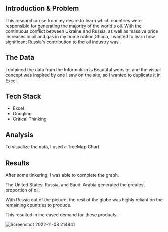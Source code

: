 ## Introduction & Problem

This research arose from my desire to learn which countries were responsible for generating the majority of the world's oil. With the continuous conflict between Ukraine and Russia, as well as massive price increases in oil and gas in my home nation,Ghana, I wanted to learn how significant Russia's contribution to the oil industry was.

## The Data

I obtained the data from the Information is Beautiful website, and the visual concept was inspired by one I saw on the site, so I wanted to duplicate it in Excel.

## Tech Stack

- Excel
- Googling
- Critical Thinking

## Analysis

To visualize the data, I used a TreeMap Chart.

## Results

After some tinkering, I was able to complete the graph.

The United States, Russia, and Saudi Arabia generated the greatest proportion of oil.

With Russia out of the picture, the rest of the globe was highly reliant on the remaining countries to produce.

This resulted in increased demand for these products.

![Screenshot 2022-11-08 214841](https://user-images.githubusercontent.com/35902011/200683292-cb7ba1bd-d733-4d0d-871b-c6e90ef539f0.png)

